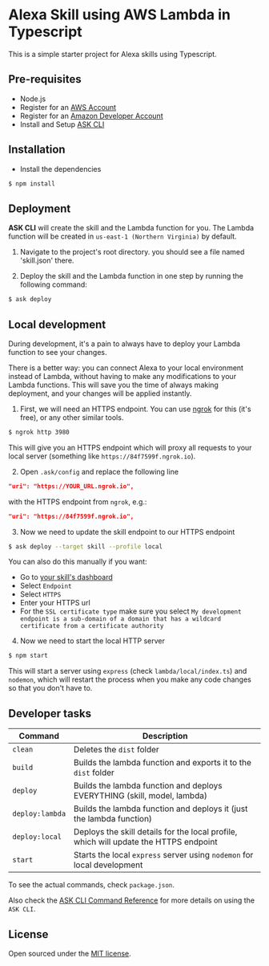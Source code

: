 # Alexa Skill using AWS Lambda in Typescript

This is a simple starter project for Alexa skills using Typescript. 

## Pre-requisites

- Node.js
- Register for an [AWS Account](https://aws.amazon.com/)
- Register for an [Amazon Developer Account](https://developer.amazon.com/)
- Install and Setup [ASK CLI](https://developer.amazon.com/docs/smapi/quick-start-alexa-skills-kit-command-line-interface.html)

## Installation

- Install the dependencies

```bash
$ npm install
```

## Deployment

**ASK CLI** will create the skill and the Lambda function for you. The Lambda function will be created in `us-east-1 (Northern Virginia)` by default.

1. Navigate to the project's root directory. you should see a file named 'skill.json' there.

2. Deploy the skill and the Lambda function in one step by running the following command:

```bash
$ ask deploy
```

## Local development

During development, it's a pain to always have to deploy your Lambda function to see your changes.

There is a better way: you can connect Alexa to your local environment instead of Lambda, without having to make any modifications to your Lambda functions. This will save you the time of always making deployment, and your changes will be applied instantly.

1. First, we will need an HTTPS endpoint. You can use [ngrok](https://ngrok.com/) for this (it's free), or any other similar tools.

```bash
$ ngrok http 3980 
```

This will give you an HTTPS endpoint which will proxy all requests to your local server (something like `https://84f7599f.ngrok.io`).

2. Open `.ask/config` and replace the following line

```json
"uri": "https://YOUR_URL.ngrok.io",
```

with the HTTPS endpoint from `ngrok`, e.g.:

```json
"uri": "https://84f7599f.ngrok.io",
```

3. Now we need to update the skill endpoint to our HTTPS endpoint

```bash
$ ask deploy --target skill --profile local
```

You can also do this manually if you want:

- Go to [your skill's dashboard](https://developer.amazon.com/alexa/console)
- Select `Endpoint`
- Select `HTTPS`
- Enter your HTTPS url
- For the `SSL certificate type` make sure you select `My development endpoint is a sub-domain of a domain that has a wildcard certificate from a certificate authority`

4. Now we need to start the local HTTP server

```bash
$ npm start
```

This will start a server using `express` (check `lambda/local/index.ts`) and `nodemon`, which will restart the process when you make any code changes so that you don't have to.

## Developer tasks

| Command | Description |
| --- | --- |
| `clean` | Deletes the `dist` folder |
| `build` | Builds the lambda function and exports it to the `dist` folder |
| `deploy` | Builds the lambda function and deploys EVERYTHING (skill, model, lambda) |
| `deploy:lambda` | Builds the lambda function and deploys it (just the lambda function) |
| `deploy:local` | Deploys the skill details for the local profile, which will update the HTTPS endpoint |
| `start` | Starts the local `express` server using `nodemon` for local development |

To see the actual commands, check `package.json`.

Also check the [ASK CLI Command Reference](https://developer.amazon.com/docs/smapi/ask-cli-command-reference.html) for more details on using the `ASK CLI`.

## License

Open sourced under the [MIT license](./LICENSE.md).